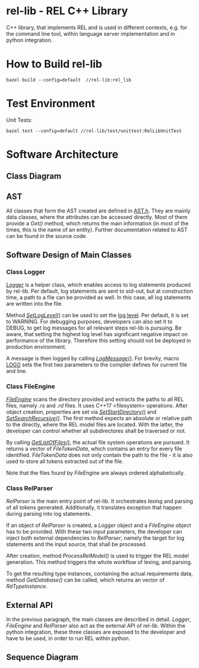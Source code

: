 # rel-lib - REL C++ Library 

C++ library, that implements REL and is used in different contexts, e.g. for the command line tool, within language server implementation and in python integration.

# How to Build rel-lib

```
bazel build --config=default  //rel-lib:rel_lib
``` 

# Test Environment

Unit Tests:

```
bazel test --config=default //rel-lib/test/unittest:RelLibUnitTest
```

# Software Architecture

## Class Diagram


## AST

All classes that form the AST created are defined in [AST.h](./src/AST.h). They are mainly data classes, where the attributes can be accessed directly. Most of them provide a _Get()_ method, which returns the main information (in most of the times, this is the name of an entity). Further documentation related to AST can be found in the source code.

## Software Design of Main Classes


### Class Logger

[_Logger_](./src/Logger.h#L20) is a helper class, which enables access to log statements produced by rel-lib. Per default, log statements are sent to std-out, but at construction time, a path to a file can be provided as well. In this case, all log statements are written into the file.

Method [_SetLogLevel()_](./src/Logger.h#L26) can be used to set the [log level](./src/Logger.h#L13). Per default, it is set to WARNING. For debugging purposes, developers can also set it to DEBUG, to get log messages for all relevant steps rel-lib is pursuing. Be aware, that setting the highest log level has significant negative impact on performance of the library. Therefore this setting should not be deployed in production environment.

A message is then logged by calling [_LogMessage()_](./src/Logger.h#29). For brevity, macro [LOG()](./src/Logger.h#11) sets the first two parameters to the compiler defines for current file and line.

### Class FileEngine

[_FileEngine_](./src/FileEngine.h#L16) scans the directory provided and extracts the paths to all REL files, namely _.rs_ and _.rd_ files. It uses C++17 \<filesystem\> operations. After object creation, properties are set via [_SetStartDirectory()_](./src/FileEngine.h#L26) and [_SetSearchRecursive()_](./src/FileEngine.h#L23). The first method expects an absolute or relative path to the directly, where the REL model files are located. With the latter, the developer can control whether all subdirectores shall be traversed or not.
  
By calling [_GetListOfFiles()_](), the actual file system operations are pursued. It returns a vector of _FileTokenData_, which contains an entry for every file identified. _FileTokenData_ does not only contain the path to the file - it is also used to store all tokens extracted out of the file.

Note that the files found by _FileEngine_ are always ordered alphabetically.


### Class RelParser

_RelParser_ is the main entry point of rel-lib. It orchestrates lexing and parsing of all tokens generated. Additionally, it translates exception that happen during parsing into log statements.

If an object of _RelParser_ is created, a _Logger_ object and a _FileEngine_ object has to be provided. With these two input parameters, the developer can inject both external dependencies to _RelParser_, namely the target for log statements and the input source, that shall be processed.

After creation, method _ProcessRelModel()_ is used to trigger the REL model generation. This method triggers the whole workflow of lexing, and parsing.

To get the resulting type instances, containing the actual requirements data, method _GetDatabase()_ can be called, which returns an vector of _RdTypeInstance_.

## External API

In the previous paragraph, the main classes are described in detail. _Logger_, _FileEngine_ and _RelParser_ also act as the external API of rel-lib. Within the python integration, these three classes are exposed to the developer and have to be used, in order to run REL within python.

## Sequence Diagram

